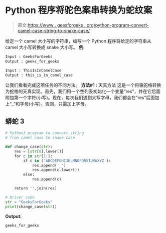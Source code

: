 # Python 程序将驼色案串转换为蛇纹案

> 原文:[https://www . geesforgeks . org/python-program-convert-camel-case-string-to-snake-case/](https://www.geeksforgeeks.org/python-program-to-convert-camel-case-string-to-snake-case/)

给定一个 camel 大小写的字符串，编写一个 Python 程序将给定的字符串从 camel 大小写转换成 snake 大小写。
**例:**

```py
Input : GeeksForGeeks
Output : geeks_for_geeks

Input : ThisIsInCamelCase
Output : this_is_in_camel_case
```

让我们看看完成这项任务的不同方法。
**方法#1 :** 天真方法
这是一个将骆驼格转换为蛇格的天真实现。首先，我们用一个空列表初始化一个变量“res”，并在它后面附加第一个字符(小写)。现在，每次我们遇到大写字母，我们都会在“res”后面加上“_”和字母(小写)，否则，只需加上字母。

## 蟒蛇 3

```py
# Python3 program to convert string
# from camel case to snake case

def change_case(str):
    res = [str[0].lower()]
    for c in str[1:]:
        if c in ('ABCDEFGHIJKLMNOPQRSTUVWXYZ'):
            res.append('_')
            res.append(c.lower())
        else:
            res.append(c)

    return ''.join(res)

# Driver code
str = "GeeksForGeeks"
print(change_case(str))
```

**Output:** 

```py
geeks_for_geeks
```